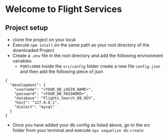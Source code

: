 # Welcome to Flight Services

## Project setup

- clone the project on your local
- Execute `npm intall` on the same path as your root directory of the downloaded Project
- Create a `.env` file in the root directory and add the following environment variables
    - `PORT=3000`
Inside the `src/config` folder create a new file `config.json` and then add the following piece of json

```
{
  "development": {
    "username": "<YOUR_DB_LOGIN_NAME>",
    "password": "<YOUR_DB_PASSWORD>",
    "database": "Flights_Search_DB_DEV",
    "host": "127.0.0.1",
    "dialect": "mysql"
  }
}

```

- Once you have added your db config as listed above, go to the src folder from your terminal and execute `npx sequelize db:create`
